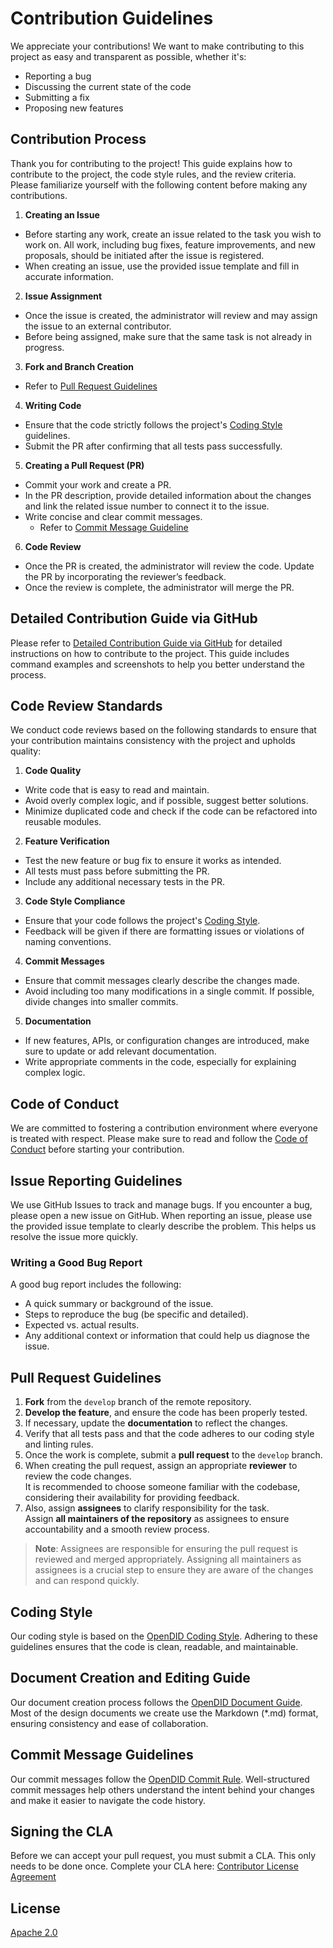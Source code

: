 # Contribution Guidelines
We appreciate your contributions! We want to make contributing to this project as easy and transparent as possible, whether it's:

- Reporting a bug
- Discussing the current state of the code
- Submitting a fix
- Proposing new features

## Contribution Process
Thank you for contributing to the project! This guide explains how to contribute to the project, the code style rules, and the review criteria. Please familiarize yourself with the following content before making any contributions.

1. **Creating an Issue**
- Before starting any work, create an issue related to the task you wish to work on. All work, including bug fixes, feature improvements, and new proposals, should be initiated after the issue is registered.
- When creating an issue, use the provided issue template and fill in accurate information.
2. **Issue Assignment**
- Once the issue is created, the administrator will review and may assign the issue to an external contributor.
- Before being assigned, make sure that the same task is not already in progress.
3. **Fork and Branch Creation**
- Refer to [Pull Request Guidelines](#pull-request-guidelines)
4. **Writing Code**
- Ensure that the code strictly follows the project's [Coding Style](#coding-style) guidelines.
- Submit the PR after confirming that all tests pass successfully.
5. **Creating a Pull Request (PR)**
- Commit your work and create a PR.
- In the PR description, provide detailed information about the changes and link the related issue number to connect it to the issue.
- Write concise and clear commit messages.
  - Refer to [Commit Message Guideline](#commit-message-guidelines)
6. **Code Review**
- Once the PR is created, the administrator will review the code. Update the PR by incorporating the reviewer’s feedback.
- Once the review is complete, the administrator will merge the PR.

## Detailed Contribution Guide via GitHub
Please refer to [Detailed Contribution Guide via GitHub](https://github.com/OmniOneID/did-doc-architecture/blob/main/how_to_contribute_to_open_did.md) for detailed instructions on how to contribute to the project. This guide includes command examples and screenshots to help you better understand the process.

## Code Review Standards
We conduct code reviews based on the following standards to ensure that your contribution maintains consistency with the project and upholds quality:

1. **Code Quality**
- Write code that is easy to read and maintain.
- Avoid overly complex logic, and if possible, suggest better solutions.
- Minimize duplicated code and check if the code can be refactored into reusable modules.
2. **Feature Verification**
- Test the new feature or bug fix to ensure it works as intended.
- All tests must pass before submitting the PR.
- Include any additional necessary tests in the PR.
3. **Code Style Compliance**
- Ensure that your code follows the project's [Coding Style](#coding-style).
- Feedback will be given if there are formatting issues or violations of naming conventions.
4. **Commit Messages**
- Ensure that commit messages clearly describe the changes made.
- Avoid including too many modifications in a single commit. If possible, divide changes into smaller commits.
5. **Documentation**
- If new features, APIs, or configuration changes are introduced, make sure to update or add relevant documentation.
- Write appropriate comments in the code, especially for explaining complex logic.

##  Code of Conduct
We are committed to fostering a contribution environment where everyone is treated with respect. Please make sure to read and follow the [Code of Conduct](CODE_OF_CONDUCT.md) before starting your contribution.

## Issue Reporting Guidelines
We use GitHub Issues to track and manage bugs.
If you encounter a bug, please open a new issue on GitHub. When reporting an issue, please use the provided issue template to clearly describe the problem. This helps us resolve the issue more quickly.

### Writing a Good Bug Report
A good bug report includes the following:
- A quick summary or background of the issue.
- Steps to reproduce the bug (be specific and detailed).
- Expected vs. actual results.
- Any additional context or information that could help us diagnose the issue.

## Pull Request Guidelines
1. **Fork** from the `develop` branch of the remote repository.
2. **Develop the feature**, and ensure the code has been properly tested.
3. If necessary, update the **documentation** to reflect the changes.
4. Verify that all tests pass and that the code adheres to our coding style and linting rules.
5. Once the work is complete, submit a **pull request** to the `develop` branch.
6. When creating the pull request, assign an appropriate **reviewer** to review the code changes.  
   It is recommended to choose someone familiar with the codebase, considering their availability for providing feedback.
7. Also, assign **assignees** to clarify responsibility for the task.  
   Assign **all maintainers of the repository** as assignees to ensure accountability and a smooth review process.

> **Note**: Assignees are responsible for ensuring the pull request is reviewed and merged appropriately. Assigning all maintainers as assignees is a crucial step to ensure they are aware of the changes and can respond quickly.

## Coding Style
Our coding style is based on the [OpenDID Coding Style](https://github.com/OmniOneID/did-doc-architecture/blob/main/docs/rules/coding_style.md). Adhering to these guidelines ensures that the code is clean, readable, and maintainable.

## Document Creation and Editing Guide
Our document creation process follows the [OpenDID Document Guide](https://github.com/OmniOneID/did-doc-architecture/blob/main/docs/guide/docs/write_document_guide.md). Most of the design documents we create use the Markdown (*.md) format, ensuring consistency and ease of collaboration.

## Commit Message Guidelines
Our commit messages follow the [OpenDID Commit Rule](https://github.com/OmniOneID/did-doc-architecture/blob/main/docs/rules/git_code_commit_rule.md). Well-structured commit messages help others understand the intent behind your changes and make it easier to navigate the code history.

## Signing the CLA
Before we can accept your pull request, you must submit a CLA. This only needs to be done once. Complete your CLA here: [Contributor License Agreement](CLA.md)

## License
[Apache 2.0](LICENSE)